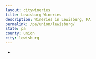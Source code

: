 ```yaml
---
layout: citywineries
title: Lewisburg Wineries
description: Wineries in Lewisburg, PA
permalink: /pa/union/lewisburg/
state: pa
county: union
city: lewisburg
---
```

-
